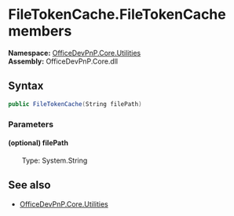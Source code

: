 # FileTokenCache.FileTokenCache members 
**Namespace:** [OfficeDevPnP.Core.Utilities](OfficeDevPnP.Core.Utilities.md)  
**Assembly:** OfficeDevPnP.Core.dll  
## Syntax
```C#
public FileTokenCache(String filePath)
```
### Parameters
#### (optional) filePath
&emsp;&emsp;Type: System.String  
#### 
## See also
- [OfficeDevPnP.Core.Utilities](OfficeDevPnP.Core.Utilities.md)
